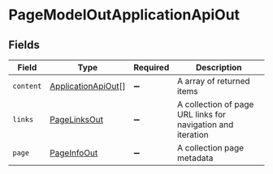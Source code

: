 # PageModelOutApplicationApiOut


## Fields

| Field                                                           | Type                                                            | Required                                                        | Description                                                     |
| --------------------------------------------------------------- | --------------------------------------------------------------- | --------------------------------------------------------------- | --------------------------------------------------------------- |
| `content`                                                       | [ApplicationApiOut](../../models/shared/applicationapiout.md)[] | :heavy_minus_sign:                                              | A array of returned items                                       |
| `links`                                                         | [PageLinksOut](../../models/shared/pagelinksout.md)             | :heavy_minus_sign:                                              | A collection of page URL links for navigation and iteration     |
| `page`                                                          | [PageInfoOut](../../models/shared/pageinfoout.md)               | :heavy_minus_sign:                                              | A collection page metadata                                      |